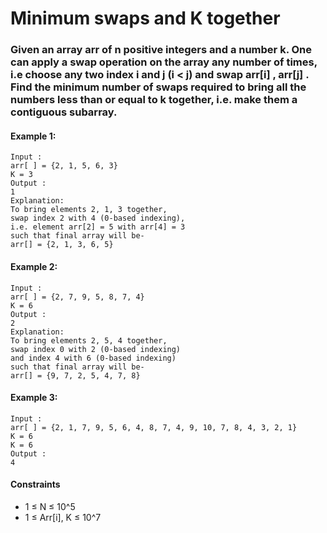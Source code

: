 # Minimum swaps and K together

### Given an array arr of n positive integers and a number k. One can apply a swap operation on the array any number of times, i.e choose any two index i and j (i < j) and swap arr[i] , arr[j] . Find the minimum number of swaps required to bring all the numbers less than or equal to k together, i.e. make them a contiguous subarray.
 

#### Example 1:

    Input : 
    arr[ ] = {2, 1, 5, 6, 3} 
    K = 3
    Output : 
    1
    Explanation:
    To bring elements 2, 1, 3 together,
    swap index 2 with 4 (0-based indexing),
    i.e. element arr[2] = 5 with arr[4] = 3
    such that final array will be- 
    arr[] = {2, 1, 3, 6, 5}

#### Example 2:

    Input : 
    arr[ ] = {2, 7, 9, 5, 8, 7, 4} 
    K = 6 
    Output :  
    2 
    Explanation: 
    To bring elements 2, 5, 4 together, 
    swap index 0 with 2 (0-based indexing)
    and index 4 with 6 (0-based indexing)
    such that final array will be- 
    arr[] = {9, 7, 2, 5, 4, 7, 8}

#### Example 3:

    Input : 
    arr[ ] = {2, 1, 7, 9, 5, 6, 4, 8, 7, 4, 9, 10, 7, 8, 4, 3, 2, 1}
    K = 6
    K = 6 
    Output :  
    4

#### Constraints

- 1 ≤ N ≤ 10^5
- 1 ≤ Arr[i], K ≤ 10^7



